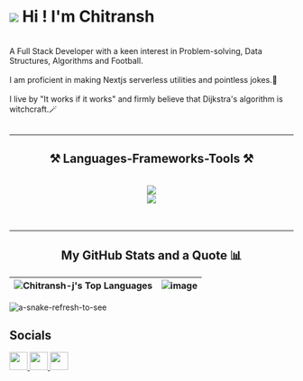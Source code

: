 ![](https://user-images.githubusercontent.com/18350557/176309783-0785949b-9127-417c-8b55-ab5a4333674e.gif) Hi ! I'm Chitransh 
========================================================================================================================================
<br/>
A Full Stack Developer with a keen interest in Problem-solving, Data Structures, Algorithms and Football.<br/><br/>
I am proficient in making Nextjs serverless utilities and pointless jokes.🙂<br/><br/>
I live by "It works if it works" and firmly believe that Dijkstra's algorithm is witchcraft.🪄<br/><br/>
<hr/>

<h2 align="center">⚒️ Languages-Frameworks-Tools ⚒️</h2>
<br/>
<div align="center">
    <img src="https://skillicons.dev/icons?i=cpp,python,javascript,typescript,html,css,react,nodejs,nextjs,nest" /><br/>
    <img src="https://skillicons.dev/icons?i=express,tailwind,prisma,mysql,git,github,docker" /><br>
    <br>
</div>
<br/>
<hr/>
<!-- <h2 align="center">Coding Profiles 💻</h2>
<br/>
<div align="center">
<table>
  <tr>
    <td>
        <a href="https://leetcode.com/IchigoGoes/" target="_blank">
        <img src="https://img.shields.io/badge/LeetCode-000000?style=for-the-badge&logo=LeetCode&logoColor=#d16c06" target="_blank" />
      </a>
    </td>
    <td>
      <a href="https://auth.geeksforgeeks.org/user/chitranshjawere" target="_blank">
         <img src="https://img.shields.io/badge/GeeksforGeeks-gray?style=for-the-badge&logo=geeksforgeeks&logoColor=35914c" target="_blank" />
      </a>
    </td>
  </tr>
  <tr>
    <td>
      <a href="https://codeforces.com/profile/chitransh34" target="_blank">
         <img src="https://img.shields.io/badge/Codeforces-445f9d?style=for-the-badge&logo=Codeforces&logoColor=white" target="_blank" />
      </a>
    </td>
    <td>
        <a href="https://www.codechef.com/users/chitransh34" target="_blank">
        <img src="https://img.shields.io/badge/CodeChef-%23964B00.svg?style=for-the-badge&logo=CodeChef&logoColor=white" />
      </a>
    </td>
  </tr>
</table>
</div>
<br/>
<hr/> -->

<h2 align="center">My GitHub Stats and a Quote 📊 </h2>


| ![Chitransh-j's Top Languages](https://github-readme-stats.vercel.app/api/top-langs/?username=Chitransh-j&layout=compact) | ![image](https://github.com/Chitransh-j/Chitransh-j/assets/135858715/fd42dce1-205d-4021-adf8-d50111de5f86) |
|---|---|



<picture>
  <source media="(prefers-color-scheme: dark)" srcset="https://github.com/Chitransh-j/Chitransh-j/raw/output/github-snake-dark.svg">
  <source media="(prefers-color-scheme: light)" srcset="https://github.com/Chitransh-j/Chitransh-j/raw/output/github-snake.svg">
  <img alt="a-snake-refresh-to-see" src="https://github.com/fky2015/Chitransh-j/raw/output/github-snake.svg">
</picture>

<br/>


## Socials

<p align="left"> <a href="https://www.github.com/Chitransh-j" target="_blank" rel="noreferrer"> <picture> <source media="(prefers-color-scheme: dark)" srcset="https://raw.githubusercontent.com/danielcranney/readme-generator/main/public/icons/socials/github-dark.svg" /> <source media="(prefers-color-scheme: light)" srcset="https://raw.githubusercontent.com/danielcranney/readme-generator/main/public/icons/socials/github.svg" /> <img src="https://raw.githubusercontent.com/danielcranney/readme-generator/main/public/icons/socials/github.svg" width="32" height="32" /> </picture> </a> <a href="https://www.linkedin.com/in/chitransh-jawere-878497232/" target="_blank" rel="noreferrer"> <picture> <source media="(prefers-color-scheme: dark)" srcset="https://raw.githubusercontent.com/danielcranney/readme-generator/main/public/icons/socials/linkedin-dark.svg" /> <source media="(prefers-color-scheme: light)" srcset="https://raw.githubusercontent.com/danielcranney/readme-generator/main/public/icons/socials/linkedin.svg" /> <img src="https://raw.githubusercontent.com/danielcranney/readme-generator/main/public/icons/socials/linkedin.svg" width="32" height="32" /> </picture> </a> <a href="https://www.x.com/ChitranshJawere" target="_blank" rel="noreferrer"> <picture> <source media="(prefers-color-scheme: dark)" srcset="https://raw.githubusercontent.com/danielcranney/readme-generator/main/public/icons/socials/twitter-dark.svg" /> <source media="(prefers-color-scheme: light)" srcset="https://raw.githubusercontent.com/danielcranney/readme-generator/main/public/icons/socials/twitter.svg" /> <img src="https://raw.githubusercontent.com/danielcranney/readme-generator/main/public/icons/socials/twitter.svg" width="32" height="32" /> </picture> </a></p>
<br/>


